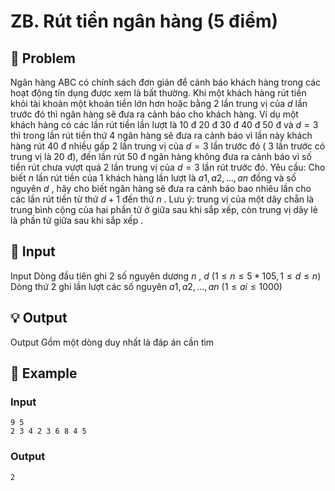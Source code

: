 # ZB. Rút tiền ngân hàng (5 điểm)

## 📖 Problem

Ngân hàng ABC có chính sách đơn giản để cảnh báo khách hàng trong các hoạt động tín dụng được xem là bất thường. Khi một khách hàng rút tiền khỏi tài khoản một khoản tiền lớn hơn hoặc bằng
$2$
lần trung vị của
$d$
lần trước đó thì ngân hàng sẽ đưa ra cảnh báo cho khách hàng. Ví dụ một khách hàng có các lần rút tiền lần lượt là
$10$
đ
$20$
đ
$30$
đ
$40$
đ
$50$
đ và
$d= 3$
thì trong lần rút tiền thứ
$4$
ngân hàng sẽ đưa ra cảnh báo vì lần này khách hàng rút
$40$
đ nhiều gấp
$2$
lần trung vị của
$d= 3$
lần trước đó (
$3$
lần trước có trung vị là
$20$
đ), đến lần rút
$50$
đ ngân hàng không đưa ra cảnh báo vì số tiền rút chưa vượt quá
$2$
lần trung vị của
$d= 3$
lần rút trước đó.
Yêu cầu:
Cho biết
$n$
lần rút tiền của
$1$
khách hàng lần lượt là
$a1,a2, …,an$
đồng và số nguyên
$d$
, hãy cho biết ngân hàng sẽ đưa ra cảnh báo bao nhiêu lần cho các lần rút tiền từ thứ
$d+ 1$
đến thứ
$n$
.
Lưu ý:
trung vị của một dãy chẵn là trung bình cộng của hai phần tử ở giữa sau khi sắp xếp, còn trung vị dãy lẻ là phần tử giữa sau khi sắp xếp .


## 🧩 Input

Input
Dòng đầu tiên ghi
$2$
số nguyên dương
$n$
,
$d$
$(1 ≤n≤ 5 * 105, 1 ≤d≤n)$
Dòng thứ 2 ghi lần lượt các số nguyên
$a1,a2, …,an$
$(1 ≤ai≤ 1000)$


## 💡 Output

Output
Gồm một dòng duy nhất là đáp án cần tìm


## 🧠 Example

### Input

```text
9 5
2 3 4 2 3 6 8 4 5
```

### Output

```text
2
```



